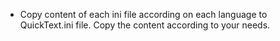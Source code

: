 * Copy content of each ini file according on each language to QuickText.ini file. Copy the content according to your needs.
